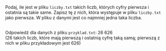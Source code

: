 <TestProvider title="Liczby">

Podaj, ile jest w pliku `liczby.txt` takich liczb, których cyfry pierwsza i ostatnia są takie same. Zapisz tę z nich, która występuje w pliku `liczby.txt` jako pierwsza. W pliku z danymi jest co najmniej jedna taka liczba.

\
Odpowiedź dla danych z pliku `przyklad.txt`: 26 626  
(26 takich liczb, które mają pierwszą i ostatnią cyfrę taką samą; pierwszą z nich w pliku przykładowym jest 626)

</TestProvider>
<TestProvider pkt=4 showOnDefault>

<TestPython
    terminal
    tests="18 93639"
    parameters="ilość liczb, pierwsza z nich"
    path="formula-2015/2022/maj/liczby.txt"
    testPath="formula-2015/2022/maj/przyklad.txt"
  />

</TestProvider>

<TestProvider pkt=4 showOnDefault>

<TestPython
  terminal
  parameters=
  "Liczba - najwięcej czynników, Ilość czynników, Liczba - najwięcej różnych czynników, Ilość różnych czynników"
  tests="99792 10 62790 6\t20992 10 62790 6\t56064 10 62790 6"
  path="formula-2015/2022/maj/liczby.txt"
  testPath="formula-2015/2022/maj/przyklad.txt"
  />

</TestProvider>

<TestProvider pkt=4 showOnDefault>

<TestPython
  terminal
  parameters=
  "Ilość dobrych trójek\nIlość dobrych piątek\nWszystkie dobre trójki (każda w osobnej lini)"
  tests=
  "27\n2\n955 8595 42975\n232 13688 27376\n13594 27188 81564\n971 13594 81564\n971 13594 27188\n971 27188 81564\n971 6797 81564\n971 6797 13594\n971 6797 27188\n797 7173 64557\n1403 42090 84180\n1403 2806 42090\n1403 2806 84180\n1403 2806 8418\n1403 8418 42090\n1403 8418 84180\n871 15678 62712\n497 22365 89460\n2806 42090 84180\n2806 8418 42090\n2806 8418 84180\n392 20384 61152\n409 9816 58896\n8418 42090 84180\n6797 13594 81564\n6797 13594 27188\n6797 27188 81564"
  path="formula-2015/2022/maj/liczby.txt"
  testPath="formula-2015/2022/maj/przyklad.txt"
  />

</TestProvider>
